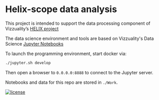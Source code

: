 # Helix-scope data analysis

This project is intended to support the data processing component of Vizzuality’s [HELIX project](https://github.com/Vizzuality/helix-scope)

The data science environment and tools are based on Vizzuality's Data Science [Jupyter Notebooks](https://github.com/Vizzuality/data_sci_tutorials)

To launch the programming environment, start docker via:
```bash
./jupyter.sh develop
```
Then open a browser to `0.0.0.0:8888` to connect to the Jupyter server.

Notebooks and data for this repo are stored in `./Work`.

[![license](https://img.shields.io/github/license/mashape/apistatus.svg)](https://github.com/Vizzuality/sql2gee/blob/develop/LICENSE)
